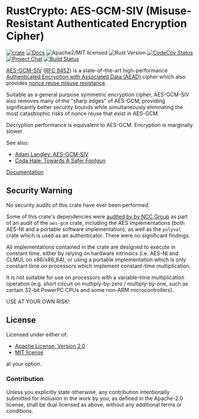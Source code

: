 # RustCrypto: AES-GCM-SIV (Misuse-Resistant Authenticated Encryption Cipher)

[![crate][crate-image]][crate-link]
[![Docs][docs-image]][docs-link]
![Apache2/MIT licensed][license-image]
![Rust Version][rustc-image]
[![CodeCov Status][codecov-image]][codecov-link]
[![Project Chat][chat-image]][chat-link]
[![Build Status][build-image]][build-link]

[AES-GCM-SIV][1] ([RFC 8452][2]) is a state-of-the-art high-performance
[Authenticated Encryption with Associated Data (AEAD)][3] cipher which also
provides [nonce reuse misuse resistance][4].

Suitable as a general purpose symmetric encryption cipher, AES-GCM-SIV also
removes many of the "sharp edges" of AES-GCM, providing significantly better
security bounds while simultaneously eliminating the most catastrophic risks
of nonce reuse that exist in AES-GCM.

Decryption performance is equivalent to AES-GCM.
Encryption is marginally slower.

See also:

- [Adam Langley: AES-GCM-SIV][5]
- [Coda Hale: Towards A Safer Footgun][6]

[Documentation][docs-link]

## Security Warning

No security audits of this crate have ever been performed.

Some of this crate's dependencies were [audited by by NCC Group][7] as part of
an audit of the `aes-gcm` crate, including the AES implementations (both AES-NI
and a portable software implementation), as well as the `polyval` crate which
is used as an authenticator. There were no significant findings.

All implementations contained in the crate are designed to execute in constant
time, either by relying on hardware intrinsics (i.e. AES-NI and CLMUL on
x86/x86_64), or using a portable implementation which is only constant time
on processors which implement constant-time multiplication.

It is not suitable for use on processors with a variable-time multiplication
operation (e.g. short circuit on multiply-by-zero / multiply-by-one, such as
certain 32-bit PowerPC CPUs and some non-ARM microcontrollers).

USE AT YOUR OWN RISK!

## License

Licensed under either of:

 * [Apache License, Version 2.0](http://www.apache.org/licenses/LICENSE-2.0)
 * [MIT license](http://opensource.org/licenses/MIT)

at your option.

### Contribution

Unless you explicitly state otherwise, any contribution intentionally submitted
for inclusion in the work by you, as defined in the Apache-2.0 license, shall be
dual licensed as above, without any additional terms or conditions.

[//]: # (badges)

[crate-image]: https://img.shields.io/crates/v/aes-gcm-siv.svg
[crate-link]: https://crates.io/crates/aes-gcm-siv
[docs-image]: https://docs.rs/aes-gcm-siv/badge.svg
[docs-link]: https://docs.rs/aes-gcm-siv/
[license-image]: https://img.shields.io/badge/license-Apache2.0/MIT-blue.svg
[rustc-image]: https://img.shields.io/badge/rustc-1.41+-blue.svg
[codecov-image]: https://codecov.io/gh/RustCrypto/AEADs/branch/master/graph/badge.svg
[codecov-link]: https://codecov.io/gh/RustCrypto/AEADs
[chat-image]: https://img.shields.io/badge/zulip-join_chat-blue.svg
[chat-link]: https://rustcrypto.zulipchat.com/#narrow/stream/260038-AEADs
[build-image]: https://github.com/RustCrypto/AEADs/workflows/aes-gcm-siv/badge.svg?branch=master&event=push
[build-link]: https://github.com/RustCrypto/AEADs/actions

[//]: # (general links)

[1]: https://en.wikipedia.org/wiki/AES-GCM-SIV
[2]: https://tools.ietf.org/html/rfc8452
[3]: https://en.wikipedia.org/wiki/Authenticated_encryption
[4]: https://github.com/miscreant/meta/wiki/Nonce-Reuse-Misuse-Resistance
[5]: https://www.imperialviolet.org/2017/05/14/aesgcmsiv.html
[6]: https://codahale.com/towards-a-safer-footgun/
[7]: https://research.nccgroup.com/2020/02/26/public-report-rustcrypto-aes-gcm-and-chacha20poly1305-implementation-review/
